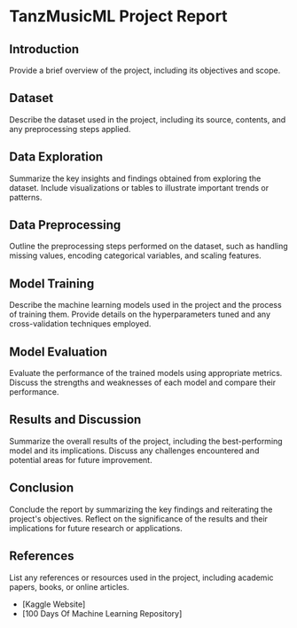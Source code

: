 # TanzMusicML Project Report

## Introduction
Provide a brief overview of the project, including its objectives and scope.

## Dataset
Describe the dataset used in the project, including its source, contents, and any preprocessing steps applied.

## Data Exploration
Summarize the key insights and findings obtained from exploring the dataset. Include visualizations or tables to illustrate important trends or patterns.

## Data Preprocessing
Outline the preprocessing steps performed on the dataset, such as handling missing values, encoding categorical variables, and scaling features.

## Model Training
Describe the machine learning models used in the project and the process of training them. Provide details on the hyperparameters tuned and any cross-validation techniques employed.

## Model Evaluation
Evaluate the performance of the trained models using appropriate metrics. Discuss the strengths and weaknesses of each model and compare their performance.

## Results and Discussion
Summarize the overall results of the project, including the best-performing model and its implications. Discuss any challenges encountered and potential areas for future improvement.

## Conclusion
Conclude the report by summarizing the key findings and reiterating the project's objectives. Reflect on the significance of the results and their implications for future research or applications.

## References
List any references or resources used in the project, including academic papers, books, or online articles.

- [Kaggle Website]
- [100 Days Of Machine Learning Repository]